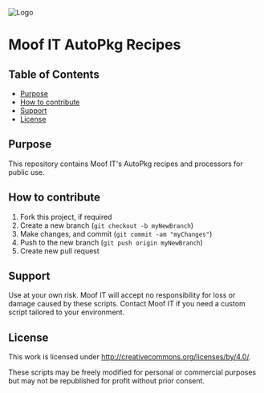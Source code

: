 ![Logo](https://x1llu7x4a4-flywheel.netdna-ssl.com/wp-content/themes/moof/images/logo.svg)

# Moof IT AutoPkg Recipes

## Table of Contents

- [Purpose](#purpose)
- [How to contribute](#how-to-contribute)
- [Support](#support)
- [License](#license)

## Purpose

This repository contains Moof IT's AutoPkg recipes and processors for public use.

## How to contribute

1. Fork this project, if required
2. Create a new branch (`git checkout -b myNewBranch`)
3. Make changes, and commit (`git commit -am "myChanges"`)
4. Push to the new branch (`git push origin myNewBranch`)
5. Create new pull request

## Support

Use at your own risk. Moof IT will accept no responsibility for loss or damage caused by these scripts. Contact Moof IT if you need a custom script tailored to your environment.

## License

This work is licensed under http://creativecommons.org/licenses/by/4.0/.

These scripts may be freely modified for personal or commercial purposes but may not be republished for profit without prior consent.
